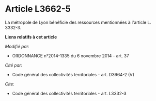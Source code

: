 # Article L3662-5

La métropole de Lyon bénéficie des ressources mentionnées à l'article L. 3332-3.

**Liens relatifs à cet article**

_Modifié par_:

  - ORDONNANCE n°2014-1335 du 6 novembre 2014 - art. 37

_Cité par_:

  - Code général des collectivités territoriales - art. D3664-2 (V)

_Cite_:

  - Code général des collectivités territoriales - art. L3332-3
